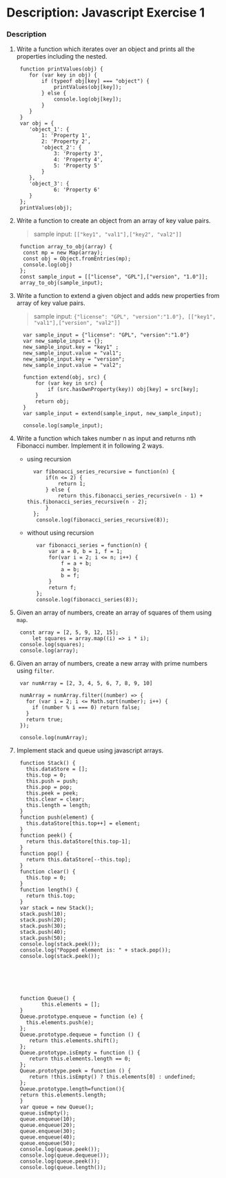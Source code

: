 # Description: Javascript Exercise 1

### Description
1. Write a function which iterates over an object and prints all the properties including the nested.

        function printValues(obj) {
           for (var key in obj) {
               if (typeof obj[key] === "object") {
                   printValues(obj[key]);
               } else {
                   console.log(obj[key]);
               }
           }
        }
        var obj = {
           'object_1': {
               1: 'Property 1',
               2: 'Property 2',
               'object_2': {
                   3: 'Property 3',
                   4: 'Property 4',
                   5: 'Property 5'
               }
           },
           'object_3': {
                   6: 'Property 6'
           }
        };
        printValues(obj);

1. Write a function to create an object from an array of key value pairs.
   > sample input: `[["key1", "val1"],["key2", "val2"]]`
   
        function array_to_obj(array) {
         const mp = new Map(array);
         const obj = Object.fromEntries(mp);
         console.log(obj)
        };
        const sample_input = [["license", "GPL"],["version", "1.0"]];
        array_to_obj(sample_input);
        
1. Write a function to extend a given object and adds new properties from array of key value pairs. 
    > sample input: `{"license": "GPL", "version":"1.0"}, [["key1", "val1"],["version", "val2"]]`

         var sample_input = {"license": "GPL", "version":"1.0"}
         var new_sample_input = {};
         new_sample_input.key = "key1" ;
         new_sample_input.value = "val1";
         new_sample_input.key = "version";
         new_sample_input.value = "val2";
        
         function extend(obj, src) {
             for (var key in src) {
                 if (src.hasOwnProperty(key)) obj[key] = src[key];
             }
             return obj;
         }
         var sample_input = extend(sample_input, new_sample_input);
        
         console.log(sample_input);
         
1.  Write a function which takes number n as input and returns nth Fibonacci number. Implement it in following 2 ways.
    - using recursion
            
            var fibonacci_series_recursive = function(n) {
                if(n <= 2) {
                    return 1;
                } else {
                    return this.fibonacci_series_recursive(n - 1) + this.fibonacci_series_recursive(n - 2);
                }
            };
             console.log(fibonacci_series_recursive(8));
    
    - without using recursion
             
             var fibonacci_series = function(n) {
                 var a = 0, b = 1, f = 1;
                 for(var i = 2; i <= n; i++) {
                     f = a + b;
                     a = b;
                     b = f;
                 }
                 return f;
             };
             console.log(fibonacci_series(8));
             
1. Given an array of numbers, create an array of squares of them using `map`.

        const array = [2, 5, 9, 12, 15];
            let squares = array.map((i) => i * i);
        console.log(squares);
        console.log(array);
        
1. Given an array of numbers, create a new array with prime numbers using `filter`.

        var numArray = [2, 3, 4, 5, 6, 7, 8, 9, 10]
        
        numArray = numArray.filter((number) => {
          for (var i = 2; i <= Math.sqrt(number); i++) {
            if (number % i === 0) return false;
          }
          return true;
        });
        
        console.log(numArray);

1. Implement stack and queue using javascript arrays.

        function Stack() {
          this.dataStore = [];
          this.top = 0;
          this.push = push;
          this.pop = pop;
          this.peek = peek;
          this.clear = clear;
          this.length = length;
        }
        function push(element) {
          this.dataStore[this.top++] = element;
        }
        function peek() {
          return this.dataStore[this.top-1];
        }
        function pop() {
          return this.dataStore[--this.top];
        }
        function clear() {
          this.top = 0;
        }
        function length() {
          return this.top;
        }
        var stack = new Stack();
        stack.push(10);
        stack.push(20);
        stack.push(30);
        stack.push(40);
        stack.push(50);
        console.log(stack.peek());
        console.log("Popped element is: " + stack.pop());
        console.log(stack.peek());
        
        
        
        
        
        
        function Queue() {
               this.elements = [];
        }
        Queue.prototype.enqueue = function (e) {
          this.elements.push(e);
        };
        Queue.prototype.dequeue = function () {
           return this.elements.shift();
        };
        Queue.prototype.isEmpty = function () {
           return this.elements.length == 0;
        };
        Queue.prototype.peek = function () {
           return !this.isEmpty() ? this.elements[0] : undefined;
        };
        Queue.prototype.length=function(){
        return this.elements.length;
        }
        var queue = new Queue();
        queue.isEmpty();
        queue.enqueue(10);
        queue.enqueue(20);
        queue.enqueue(30);
        queue.enqueue(40);
        queue.enqueue(50);
        console.log(queue.peek());
        console.log(queue.dequeue());
        console.log(queue.peek());
        console.log(queue.length());

